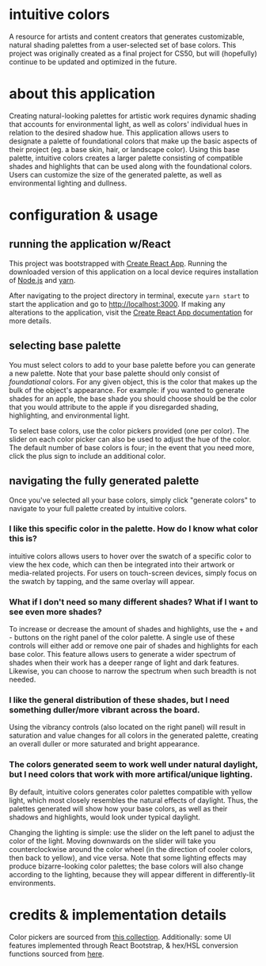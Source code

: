 # intuitive colors  

A resource for artists and content creators that generates customizable, natural shading palettes from a user-selected set of base colors. This project was originally created as a final project for CS50, but will (hopefully) continue to be updated and optimized in the future.

# about this application

Creating natural-looking palettes for artistic work requires dynamic shading that accounts for environmental light, as well as colors' individual hues in relation to the desired shadow hue. This application allows users to designate a palette of foundational colors that make up the basic aspects of their project (eg. a base skin, hair, or landscape color). Using this base palette, intuitive colors creates a larger palette consisting of compatible shades and highlights that can be used along with the foundational colors. Users can customize the size of the generated palette, as well as environmental lighting and dullness.

# configuration & usage

## running the application w/React

This project was bootstrapped with [Create React App](https://github.com/facebook/create-react-app). Running the downloaded version of this application on a local device requires installation of [Node.js](https://nodejs.org/en/) and [yarn](https://classic.yarnpkg.com/en/docs/install/).

After navigating to the project directory in terminal, execute `yarn start` to start the application and go to [http://localhost:3000](http://localhost:3000). If making any alterations to the application, visit the [Create React App documentation](https://facebook.github.io/create-react-app/docs/getting-started) for more details.

## selecting base palette

You must select colors to add to your base palette before you can generate a new palette. Note that your base palette should only consist of *foundational* colors. For any given object, this is the color that makes up the bulk of the object's appearance. For example: if you wanted to generate shades for an apple, the base shade you should choose should be the color that you would attribute to the apple if you disregarded shading, highlighting, and environmental light.

To select base colors, use the color pickers provided (one per color). The slider on each color picker can also be used to adjust the hue of the color. The default number of base colors is four; in the event that you need more, click the plus sign to include an additional color.

## navigating the fully generated palette

Once you've selected all your base colors, simply click "generate colors" to navigate to your full palette created by intuitive colors.

### I like this specific color in the palette. How do I know what color this is?

intuitive colors allows users to hover over the swatch of a specific color to view the hex code, which can then be integrated into their artwork or media-related projects. For users on touch-screen devices, simply focus on the swatch by tapping, and the same overlay will appear.

### What if I don't need so many different shades? What if I want to see even more shades?

To increase or decrease the amount of shades and highlights, use the + and - buttons on the right panel of the color palette. A single use of these controls will either add or remove one pair of shades and highlights for each base color. This feature allows users to generate a wider spectrum of shades when their work has a deeper range of light and dark features. Likewise, you can choose to narrow the spectrum when such breadth is not needed.

### I like the general distribution of these shades, but I need something duller/more vibrant across the board.

Using the vibrancy controls (also located on the right panel) will result in saturation and value changes for all colors in the generated palette, creating an overall duller or more saturated and bright appearance.

### The colors generated seem to work well under natural daylight, but I need colors that work with more artifical/unique lighting.

By default, intuitive colors generates color palettes compatible with yellow light, which most closely resembles the natural effects of daylight. Thus, the palettes generated will show how your base colors, as well as their shadows and highlights, would look under typical daylight.

Changing the lighting is simple: use the slider on the left panel to adjust the color of the light. Moving downwards on the slider will take you counterclockwise around the color wheel (in the direction of cooler colors, then back to yellow), and vice versa. Note that some lighting effects may produce bizarre-looking color palettes; the base colors will also change according to the lighting, because they will appear different in differently-lit environments.

# credits & implementation details

Color pickers are sourced from [this collection](https://casesandberg.github.io/react-color/). Additionally: some UI features implemented through React Bootstrap, & hex/HSL conversion functions sourced from [here](https://css-tricks.com/converting-color-spaces-in-javascript/).
